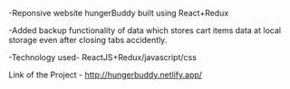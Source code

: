 -Reponsive website hungerBuddy built using React+Redux


-Added backup functionality of data which stores cart items
   data at local storage even after closing tabs accidently.
   
   
-Technology used- ReactJS+Redux/javascript/css


Link of the Project -    http://hungerbuddy.netlify.app/ 
